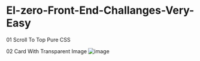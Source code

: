 # El-zero-Front-End-Challanges-Very-Easy

01 Scroll To Top Pure CSS

02 Card With Transparent Image
![image](https://github.com/user-attachments/assets/44c00b14-e4bf-4e80-a478-2dcff14e0801)
